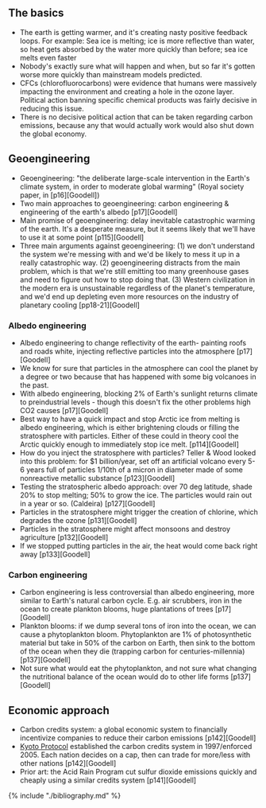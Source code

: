 ## The basics
* The earth is getting warmer, and it's creating nasty positive feedback loops. For example: Sea ice is melting; ice is more reflective than water, so heat gets absorbed by the water more quickly than before; sea ice melts even faster
* Nobody's exactly sure what will happen and when, but so far it's gotten worse more quickly than mainstream models predicted.
* CFCs (chlorofluorocarbons) were evidence that humans were massively impacting the environment and creating a hole in the ozone layer. Political action banning specific chemical products was fairly decisive in reducing this issue.
* There is no decisive political action that can be taken regarding carbon emissions, because any that would actually work would also shut down the global economy.

## Geoengineering
* Geoengineering: "the deliberate large-scale intervention in the Earth's climate system, in order to moderate global warming" (Royal society paper, in [p16][Goodell])
* Two main approaches to geoengineering: carbon engineering & engineering of the earth's albedo [p17][Goodell]
* Main promise of geoengineering: delay inevitable catastrophic warming of the earth. It's a desperate measure, but it seems likely that we'll have to use it at some point [p115][Goodell]
* Three main arguments against geoengineering: (1) we don't understand the system we're messing with and we'd be likely to mess it up in a really catastrophic way. (2) geoengineering distracts from the main problem, which is that we're still emitting too many greenhouse gases and need to figure out how to stop doing that. (3) Western civilization in the modern era is unsustainable regardless of the planet's temperature, and we'd end up depleting even more resources on the industry of planetary cooling [pp18-21][Goodell]

### Albedo engineering
* Albedo engineering to change reflectivity of the earth- painting roofs and roads white, injecting reflective particles into the atmosphere [p17][Goodell]
* We know for sure that particles in the atmosphere can cool the planet by a degree or two because that has happened with some big volcanoes in the past.
* With albedo engineering, blocking 2% of Earth's sunlight returns climate to preindustrial levels - though this doesn't fix the other problems high CO2 causes [p17][Goodell]
* Best way to have a quick impact and stop Arctic ice from melting is albedo engineering, which is either brightening clouds or filling the stratosphere with particles. Either of these could in theory cool the Arctic quickly enough to immediately stop ice melt. [p114][Goodell]
* How do you inject the stratosphere with particles? Teller & Wood looked into this problem: for $1 billion/year, set off an artificial volcano every 5-6 years full of particles 1/10th of a micron in diameter made of some nonreactive metallic substance [p123][Goodell]
* Testing the stratospheric albedo approach: over 70 deg latitude, shade 20% to stop melting; 50% to grow the ice. The particles would rain out in a year or so. (Caldeira) [p127][Goodell]
* Particles in the stratosphere might trigger the creation of chlorine, which degrades the ozone [p131][Goodell]
* Particles in the stratosphere might affect monsoons and destroy agriculture [p132][Goodell]
* If we stopped putting particles in the air, the heat would come back right away [p133][Goodell]

### Carbon engineering
* Carbon engineering is less controversial than albedo engineering, more similar to Earth's natural carbon cycle. E.g. air scrubbers, iron in the ocean to create plankton blooms, huge plantations of trees [p17][Goodell]
* Plankton blooms: if we dump several tons of iron into the ocean, we can cause a phytoplankton bloom. Phytoplankton are 1% of photosynthetic material but take in 50% of the carbon on Earth, then sink to the bottom of the ocean when they die (trapping carbon for centuries-millennia) [p137][Goodell]
* Not sure what would eat the phytoplankton, and not sure what changing the nutritional balance of the ocean would do to other life forms [p137][Goodell]

## Economic approach
* Carbon credits system: a global economic system to financially incentivize companies to reduce their carbon emissions [p142][Goodell]
* [Kyoto Protocol](https://en.wikipedia.org/wiki/Kyoto_Protocol) established the carbon credits system in 1997/enforced 2005. Each nation decides on a cap, then can trade for more/less with other nations [p142][Goodell]
* Prior art: the Acid Rain Program cut sulfur dioxide emissions quickly and cheaply using a similar credits system [p141][Goodell]

{% include "./bibliography.md" %}
